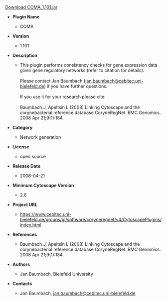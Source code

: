 <a href="COMA_1.101.jar">Download COMA_1.101.jar</a>

* __Plugin Name__
  * COMA
* __Version__
  * 1.101
* __Description__
  * This plugin performs consistency checks for gene expression data given gene regulatory networks (refer to citation for details).<br><br>Please contact Jan Baumbach (jan.baumbach@cebitec.uni-bielefeld.de) if you have further questions.<br><br>If you use it for your research please cite:<br><br>Baumbach J, Apeltsin L (2008) Linking Cytoscape and the corynebacterial reference database CoryneRegNet. BMC Genomics. 2008 Apr 21;9(1):184.
* __Category__
  * Network generation
* __License__
  * open source
* __Release Date__
  * 2008-04-21
* __Minimum Cytoscape Version__
  * 2.6
* __Project URL__
  * https://www.cebitec.uni-bielefeld.de/groups/gi/software/coryneregnet/v4/CytoscapePlugins/index.html
* __References__
  * Baumbach J, Apeltsin L (2008) Linking Cytoscape and the corynebacterial reference database CoryneRegNet. BMC Genomics. 2008 Apr 21;9(1):184.

* __Authors__
  * Jan Baumbach, Bielefeld University
* __Contacts__
  * Jan Baumbach, jan.baumbach@cebitec.uni-bielefeld.de
